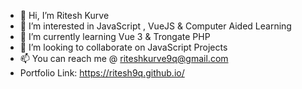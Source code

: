 - 👋 Hi, I’m Ritesh Kurve
- 👀 I’m interested in JavaScript , VueJS & Computer Aided Learning
- 🌱 I’m currently learning Vue 3 & Trongate PHP  
- 💞️ I’m looking to collaborate on JavaScript Projects
- 📫 You can reach me @ riteshkurve9q@gmail.com
- Portfolio Link: https://ritesh9q.github.io/

<!---
Ritesh9q/Ritesh9q is a ✨ special ✨ repository because its `README.md` (this file) appears on your GitHub profile.
You can click the Preview link to take a look at your changes.
--->

